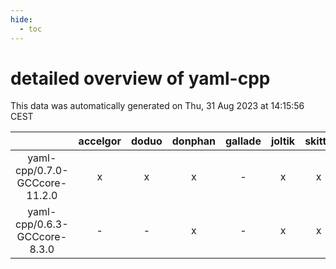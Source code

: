 ```yaml
---
hide:
  - toc
---
```


detailed overview of yaml-cpp
=============================


This data was automatically generated on Thu, 31 Aug 2023 at 14:15:56 CEST  

| |accelgor|doduo|donphan|gallade|joltik|skitty|swalot|victini|
| :---: | :---: | :---: | :---: | :---: | :---: | :---: | :---: | :---: |
|yaml-cpp/0.7.0-GCCcore-11.2.0|x|x|x|-|x|x|x|x|
|yaml-cpp/0.6.3-GCCcore-8.3.0|-|-|x|-|x|x|-|x|
